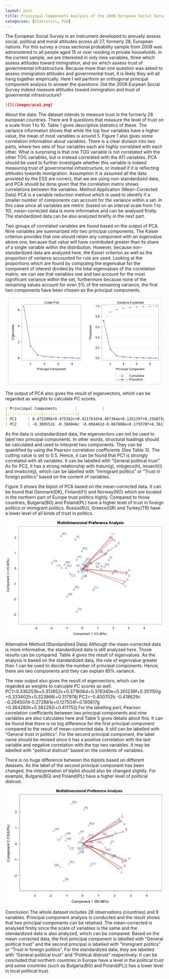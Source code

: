 ```yaml
---
layout: post
title: Princinpal Compenents Analysis of the 2008 European Social Survey
categories: [Statistics, PCA]
---
```

The European Social Survey is an instrument developed to annually assess social, political and moral attitudes across all 27, formerly 28, European nations. For this survey a cross sectional probability sample from 2008 was administered to all people aged 15 or over residing in private households. In the current sample, we are interested in only nine variables, three which assess attitudes toward immigration, and six which assess trust of governmental infrastructure. Because more than one question was asked to assess immigration attitudes and governmental trust, it is likely they will all hang together empirically. Here I will perform an orthogonal principal component analysis to answer the questions: Did the 2008 Eurpean Social Survey indeed measure attitudes toward immigration and trust of governental infrastructure?
```md
![](/images/pca1.png)
```
About the data:
The dataset intends to measure trust in the formerly 28 european countries. There are 9 questions that measure the level of trust on a scale from 1 to 10. Table 1 gives descriptive statistics of these. The variance information shows that while the top four variables have a higher value, the mean of most variables is around 5. Figure 1 also gives some correlation information about variables. There is a clear division into two parts, where two sets of four variables each are highly correlated with each other. What is surprising is that one TOG variable is not correlated with the other TOG variables, but is instead correlated with the ATI variables. PCA should be used to further investigate whether this variable is indeed measuring trust of governmental infrastructure, or instead if it is reflecting attitudes towards immigration. Assumption It is assumed all the data provided by the ESS are correct, that we are using non-standardized data, and PCA should be done given that the correlation matrix shows correlations between the variables. Method Application (Mean-Corrected Data) PCA is a variable reduction method which is used to identify if a smaller number of components can account for the variance within a set. In this case since all variables are metric (based on an interval scale from 1 to 10), mean-corrected data is more informative and can be analysed firstly. The standardized data can be also analyzed briefly in the next part.

Two groups of correlated variables are found based on the output of PCA. Nine variables are summarized into two principal components. The Kaiser criterion provides that one should retain any component with an eigenvalue above one, because that value will have contributed greater than its share of a single variable within the distribution. However, because non-standardized data are analyzed here, the Kaiser criterion as well as the proportion of variance accounted for rule are used. Looking at the proportions which are found by computing the eigenvalue for the component of interest divided by the total eigenvalues of the correlation matrix, we can see that variables one and two account for the most significant variance within the set, furthermore because none of the remaining values account for even 5% of the remaining variance, the first two components have been chosen as the principal components.

![](/images/pca2.png)

The output of PCA also gives the result of eigenvectors, which can be regarded as weights to calculate PC scores. 
```md
| Princinpal Components        |           |
|:-------------:|:-------------:|
| PC1     | 0.473399b+0.475382c+0.421763d+0.407364e+0.135135f+0.256875g +0.178642h+0.239684i+0.180187j | 
| PC2     | -0.300551b -0.368046c -0.098461d-0.067808e+0.179370f+0.361351g +0.362399h+0.534678i+0.424213j  |   
```
As the data is unstandardized data, the eigenvectors can not be used to label two principal components. In other words, structural loadings should be calculated and used to interpret two components. They can be quantified by using the Pearson correlation coefficients (See Table 3). The cutting value is set to 0.5. Hence, it can be found that PC1 is strongly correlated with all variables. It can be labelled with “General political trust”. As for PC2, it has a strong relationship with trstun(g), imbgeco(h), imueclt(i) and imwbcnt(j), which can be labelled with “Immigrant politics” or “Trust in foreign politics” based on the content of variables.

Figure 3 shows the biplot of PCA based on the mean-corrected data. It can be found that Denmark(DK), Finland(FI) and Norway(NO) which are located in the northern part of Europe trust politics highly. Compared to those countries, Bulgaria(BG) and Poland(PL) have a higher level of trust in foreign politics or immigrant politics. Russia(RU), Greece(GR) and Turkey(TR) have a lower level of all kinds of trust in politics.

![](/images/pca3.png)

Alternative Method (Standardized Data) Although the mean-corrected data is more informative, the standardized data is still analyzed here. Those results can be compared. Table 4 gives the result of eigenvalues. As the analysis is based on the standardized data, the rule of eigenvalue greater than 1 can be used to decide the number of principal components. Hence, there are two components and they can explain 85% variance.

The new output also gives the result of eigenvectors, which can be regarded as weights to calculate PC scores as well. PC1=0.336253b+0.313852c+0.371606d+0.376340e+0.261239f+0.351150g +0.333402h+0.323866i+0.317978j PC2=-0.400702b -0.418629c -0.294507d-0.272881e+0.127504f+0.195817g +0.364280h+0.382292i+0.411752j For the labelling part, Pearson correlation coefficients between two principal components and nine variables are also calculates here and Table 5 gives details about this. It can be found that there is no big difference for the first principal component compared to the result of mean-corrected data. It still can be labelled with “General trust in politics”. For the second principal component, the label name should be revised since it has a positive correlation with the last variable and negative correlation with the top two variables. It may be labelled with “political distrust” based on the contents of variables.

There is no huge difference between the biplots based on different datasets. As the label of the second principal component has been changed, the interpretation of biplot should also be changed slightly. For example, Bulgaria(BG) and Poland(PL) have a higher level of political distrust.

![](/images/pca4.png)

Conclusion The whole dataset includes 28 observations (countries) and 9 variables. Principal component analysis is conducted and the result shows that two principal components can be retained. The mean-corrected is analysed firstly since the scare of variables is the same and the standardized data is also analyzed, which can be compared. Based on the mean-corrected data, the first principal component is labelled with “General political trust” and the second principal is labelled with “Immigrant politics” or “Trust in foreign politics”. For the standardized data, they are labelled with “General political trust” and “Political distrust” respectively. It can be concluded that northern countries in Europe have a level in the political trust and some countries (such as Bulgaria(BG) and Poland(PL)) has a lower level in local political trust.
